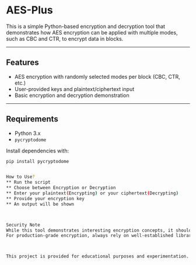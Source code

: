 # AES-Plus

This is a simple Python-based encryption and decryption tool that demonstrates how AES encryption can be applied with multiple modes, such as CBC and CTR, to encrypt data in blocks.

---

## Features

- AES encryption with randomly selected modes per block (CBC, CTR, etc.)  
- User-provided keys and plaintext/ciphertext input  
- Basic encryption and decryption demonstration  

---

## Requirements

- Python 3.x  
- `pycryptodome`  

Install dependencies with:

```bash
pip install pycryptodome


How to Use?
** Run the script
** Choose between Encryption or Decryption
** Enter your plaintext(Encrypting) or your ciphertext(Decrypting)
** Provide your encryption key
** An output will be shown



Security Note
While this tool demonstrates interesting encryption concepts, it should not be used to protect real sensitive data. 
For production-grade encryption, always rely on well-established libraries and protocols



This project is provided for educational purposes and experimentation. Feel free to modify or extend it for learning.
